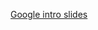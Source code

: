 [Google intro slides](https://docs.google.com/presentation/d/1j1Mx5UMCGTXtD_sFuerYwDPYT4HJbQ0u_6ysJAVoVdI/edit#slide=id.g7c0ce9784c_0_125)